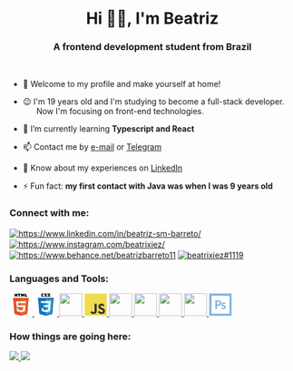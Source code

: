 <h1 align="center">Hi 👋🏼, I'm Beatriz</h1>
<h3 align="center">A frontend development student from Brazil</h3>


<br>

- 🤠 Welcome to my profile and make yourself at home! 

- 😉 I'm 19 years old and I'm studying to become a full-stack developer.<br> &nbsp;&nbsp;&nbsp;&nbsp;&nbsp; Now I'm focusing on front-end technologies.

- 🌱 I’m currently learning **Typescript and React**

- 📫 Contact me by [e-mail](mailto:bsmbarreto@gmail.com) or [Telegram](https://t.me/beatrixiez)

- 📄 Know about my experiences on [LinkedIn](https://www.linkedin.com/in/beatriz-sm-barreto/)

- ⚡ Fun fact: **my first contact with Java was when I was 9 years old**

<h3 align="left">Connect with me:</h3>
<p align="left">
<a href="https://linkedin.com/in/beatriz-sm-barreto/" target="blank"><img align="center" src="https://raw.githubusercontent.com/rahuldkjain/github-profile-readme-generator/master/src/images/icons/Social/linked-in-alt.svg" alt="https://www.linkedin.com/in/beatriz-sm-barreto/" height="30" width="40" /></a>
<a href="https://instagram.com/beatrixiez/" target="blank"><img align="center" src="https://raw.githubusercontent.com/rahuldkjain/github-profile-readme-generator/master/src/images/icons/Social/instagram.svg" alt="https://www.instagram.com/beatrixiez/" height="30" width="40" /></a>
<a href="https://www.behance.net/beatrizbarreto11" target="blank"><img align="center" src="https://raw.githubusercontent.com/rahuldkjain/github-profile-readme-generator/master/src/images/icons/Social/behance.svg" alt="https://www.behance.net/beatrizbarreto11" height="30" width="40" /></a>
<a href="https://discordapp.com/users/841405006330200147" target="blank"><img align="center" src="https://raw.githubusercontent.com/rahuldkjain/github-profile-readme-generator/master/src/images/icons/Social/discord.svg" alt="beatrixiez#1119" height="30" width="40" /></a>
</p>

<h3 align="left">Languages and Tools:</h3>
<p align="left">

  
<a alt="html5" href="https://www.w3.org/html/" target="_blank" rel="noreferrer"> <img src="https://raw.githubusercontent.com/devicons/devicon/master/icons/html5/html5-original-wordmark.svg" width="40" height="40"/> </a>
<a alt="css3" href="https://www.w3schools.com/css/" target="_blank" rel="noreferrer"> <img src="https://raw.githubusercontent.com/devicons/devicon/master/icons/css3/css3-original-wordmark.svg" width="40" height="40"/> </a>
<a alt="bootstrap" href="https://getbootstrap.com" target="_blank" rel="noreferrer"> <img src="https://getbootstrap.com.br/docs/4.1/assets/img/bootstrap-stack.png" width="40" height="40"/> </a>
<a alt="javascript" href="https://developer.mozilla.org/en-US/docs/Web/JavaScript" target="_blank" rel="noreferrer"> <img src="https://raw.githubusercontent.com/devicons/devicon/master/icons/javascript/javascript-original.svg" width="40" height="40"/> </a>
<a alt="git" href="https://git-scm.com/" target="_blank" rel="noreferrer"> <img src="https://www.vectorlogo.zone/logos/git-scm/git-scm-icon.svg" width="40" height="40"/> </a>
<a alt="nodejs" href="https://nodejs.org" target="_blank" rel="noreferrer"> <img src="https://cdn.iconscout.com/icon/free/png-256/node-js-1174925.png" width="40" height="40"/> </a> 
<a alt="figma" href="https://www.figma.com/" target="_blank" rel="noreferrer"> <img src="https://www.vectorlogo.zone/logos/figma/figma-icon.svg" width="40" height="40"/> </a> 
<a alt="xd" href="https://www.adobe.com/products/xd.html" target="_blank" rel="noreferrer"> <img src="https://cdn.worldvectorlogo.com/logos/adobe-xd.svg" width="40" height="40"/> </a> 
<a alt="photoshop" href="https://www.photoshop.com/en" target="_blank" rel="noreferrer"> <img src="https://raw.githubusercontent.com/devicons/devicon/master/icons/photoshop/photoshop-line.svg" width="40" height="40"/> </a> </p>

<h3 align="left">How things are going here:</h3>

<div>
  <a href="https://github.com/beatrixiez?tab=repositories">
  <img height="160em" src="https://github-readme-stats.vercel.app/api?username=beatrixiez&count_private=true&show_icons=true&theme=chartreuse-dark&include_all_commits"/>
  <img height="160em" src="https://github-readme-stats.vercel.app/api/top-langs/?username=beatrixiez&layout=compact&count_private=true&langs_count=8&theme=chartreuse-dark&title_color=ffffff&hide=html,solidity, python"/>
</div>
